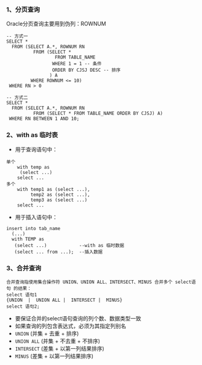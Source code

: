 ### 1、分页查询
Oracle分页查询主要用到伪列：ROWNUM

```
-- 方式一
SELECT *
  FROM (SELECT A.*, ROWNUM RN
          FROM (SELECT *
                  FROM TABLE_NAME
                 WHERE 1 = 1 -- 条件
                 ORDER BY CJSJ DESC -- 排序
                ) A
         WHERE ROWNUM <= 10)
 WHERE RN > 0
 
-- 方式二
SELECT *
  FROM (SELECT A.*, ROWNUM RN
          FROM (SELECT * FROM TABLE_NAME ORDER BY CJSJ) A)
 WHERE RN BETWEEN 1 AND 10;
```

### 2、with as 临时表
* 用于查询语句中：

```
单个
    with temp as
     (select ...)
    select ...
多个
    with temp1 as (select ...),
         temp2 as (select ...),
         temp3 as (select ...)
    select ...
```


* 用于插入语句中：

```
insert into tab_name
  (...)
  with TEMP as
   (select ...)            --with as 临时数据
   (select ... from ...);  --插入数据
```


### 3、合并查询
```
合并查询指使用集合操作符 UNION、UNION ALL、INTERSECT、MINUS 合并多个 select语句 的结果：
select 语句1
{UNION  |  UNION ALL |  INTERSECT |  MINUS}
select 语句2;
```

* 要保证合并的select语句查询的列个数、数据类型一致
* 如果查询的列包含表达式，必须为其指定列别名
* `UNION` (并集 + 去重 + 排序)
* `UNION ALL` (并集 + 不去重 + 不排序)
* `INTERSECT` (差集 + 以第一列结果排序)
* `MINUS` (差集 + 以第一列结果排序)

